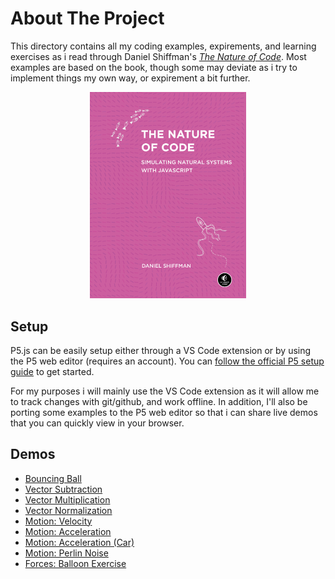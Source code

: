 # About The Project


This directory contains all my coding examples, expirements, and learning exercises as i read through Daniel Shiffman's [*The Nature of Code*](https://natureofcode.com/). Most examples are based on the book, though some may deviate as i try to implement things my own way, or expirement a bit further. 

<p align="center">
    <img style="max-width: 250px" src="./nature-of-code-cover.png" alt="Cover for 'The Nature of Code' by Daniel Shiffman"/>
</p>

## Setup

P5.js can be easily setup either through a VS Code extension or by using the P5 web editor (requires an account). You can [follow the official P5 setup guide](https://p5js.org/tutorials/setting-up-your-environment/) to get started. 

For my purposes i will mainly use the VS Code extension as it will allow me to track changes with git/github, and work offline. In addition, I'll also be porting some examples to the P5 web editor so that i can share live demos that you can quickly view in your browser.

## Demos
* [Bouncing Ball](https://editor.p5js.org/juzier/full/K0bxs4ut_)
* [Vector Subtraction](https://editor.p5js.org/juzier/full/txR8g_QMF)
* [Vector Multiplication](https://editor.p5js.org/juzier/full/1D29vg1ph)
* [Vector Normalization](https://editor.p5js.org/juzier/full/dqLIvB5kQ)
* [Motion: Velocity](https://editor.p5js.org/juzier/full/VWr25sU6S)
* [Motion: Acceleration](https://editor.p5js.org/juzier/full/pho4HNEx5)
* [Motion: Acceleration (Car)](https://editor.p5js.org/juzier/full/0xgs-u_ov)
* [Motion: Perlin Noise](https://editor.p5js.org/juzier/full/7Z8Z3NpK1)
* [Forces: Balloon Exercise](https://editor.p5js.org/juzier/full/hjpu2BgNS)